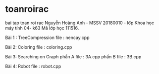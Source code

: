 # toanroirac
bai tap toan roi rac
Nguyễn Hoàng Anh - MSSV 20180010 - lớp Khoa học máy tính 04- k63
Mã lớp học 111516.

Bài 1 : TreeCompression
file : nencay.cpp

Bài 2: Coloring
file : coloring.cpp

Bài 3: Searching on Graph
phần A file : 3A.cpp
phần B file : 3B.cpp

Bài 4: Robot
file : robot.cpp
